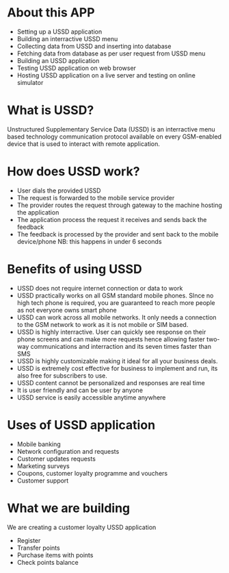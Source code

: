 # About this APP

* Setting up a USSD application
* Building an interractive USSD menu
* Collecting data from USSD and inserting into database
* Fetching data from database as per user request from USSD menu
* Building an USSD application
* Testing USSD application on web browser
* Hosting USSD application on a live server and testing on online simulator

# What is USSD?

Unstructured Supplementary Service Data (USSD) is an interractive menu based technology communication protocol available on every GSM-enabled device that is used to interact with remote application.

# How does USSD work?

* User dials the provided USSD 
* The request is forwarded to the mobile service provider
* The provider routes the request through gateway to the machine hosting the application
* The application process the request it receives and sends back the feedback
* The feedback is processed by the provider  and sent back to the mobile device/phone
NB: this happens in under 6 seconds

# Benefits of using USSD

* USSD does not require internet connection or data to work
* USSD practically works on all GSM standard mobile phones. SInce no high tech phone is required, you are guaranteed to reach more people as not everyone owns smart phone
* USSD can work across all mobile networks. It only needs a connection to the GSM network to work as it is not mobile or SIM based.
* USSD is highly interractive. User can quickly see response on their phone screens and can make more requests hence allowing faster two-way communications  and interraction and its seven times faster than SMS
* USSD is highly customizable making it ideal for all your business deals.
* USSD is extremely cost effective  for business to implement and run, its also free for subscribers to use.
* USSD content cannot be personalized and responses are real time
* It is user friendly and can be user by anyone
* USSD service is easily accessible anytime anywhere

# Uses of USSD application

* Mobile banking
* Network configuration and requests
* Customer updates requests
* Marketing surveys
* Coupons, customer loyalty programme and vouchers
* Customer support

# What we are building

We are creating a customer loyalty USSD application

* Register
* Transfer points
* Purchase items with points
* Check points balance

